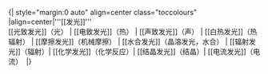 {| style="margin:0 auto" align=center class="toccolours"
|align=center|'''[[发光]]'''<br>
[[光致发光]]（光） |
[[电致发光]]（热） |
[[声致发光]]（声） |
[[白热发光]]（热辐射） |
[[摩擦发光]]（机械摩擦） |
[[水合发光]]（晶溶发光，水合） |
[[辐射发光]]（辐射）|
[[化学发光]]（化学反应）|
[[结晶发光]]（结晶）|
[[电流发光]]（电流） 
|}